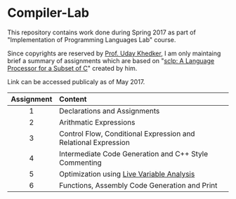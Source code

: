 # Compiler-Lab

This repository contains work done during Spring 2017 as part of "Implementation of Programming Languages Lab" course.

Since copyrights are reserved by [Prof. Uday Khedker](https://www.cse.iitb.ac.in/~uday/), I am only maintaing brief a summary of assignments which are based on "[sclp: A Language Processor for a Subset of C](https://www.cse.iitb.ac.in/~uday/sclp-web/)" created by him. 


Link can be accessed publicaly as of May 2017.

| Assignment |  Content |
|:------:|:------|
| 1 | Declarations and Assignments |
| 2 | Arithmatic Expressions |
| 3 | Control Flow, Conditional Expression and Relational Expression |
| 4 | Intermediate Code Generation and C++ Style Commenting |
| 5 | Optimization using [Live Variable Analysis](https://en.wikipedia.org/wiki/Live_variable_analysis) |
| 6 | Functions, Assembly Code Generation and Print |
